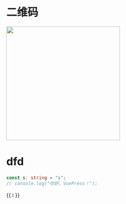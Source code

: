# 二维码

<img style='width:300px' src='/image/Wechat.png'/>

<!-- <div>shenmewanyi</div>

# shfjsahf

::: tip
这是一个提示
:::

:tada: :100:

::: danger STOP
危险区域，禁止通行
:::

::: details 点击查看代码

```ts
const s: string = "s";
// console.log("你好，VuePress！");
```

::: -->

# dfd

```ts
const s: string = "s";
// console.log("你好，VuePress！");
```

<span v-for="i in 3">{{ i }} </span>
